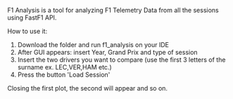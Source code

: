 F1 Analysis is a tool for analyzing F1 Telemetry Data from all the sessions using FastF1 API.

How to use it:
1. Download the folder and run f1_analysis on your IDE
2. After GUI appears: insert Year, Grand Prix and type of session
3. Insert the two drivers you want to compare (use the first 3 letters of the surname ex. LEC,VER,HAM etc.)
4. Press the button 'Load Session'

Closing the first plot, the second will appear and so on.
